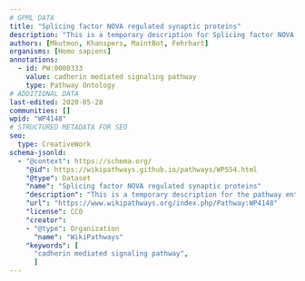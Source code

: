 ```yaml
---
# GPML DATA
title: "Splicing factor NOVA regulated synaptic proteins"
description: "This is a temporary description for Splicing factor NOVA regulated synaptic proteins"
authors: [Mkutmon, Khanspers, MaintBot, Fehrhart]
organisms: [Homo sapiens]
annotations:
  - id: PW:0000333
    value: cadherin mediated signaling pathway
    type: Pathway Ontology
# ADDITIONAL DATA
last-edited: 2020-05-28
communities: []
wpid: "WP4148"
# STRUCTURED METADATA FOR SEO
seo:
  type: CreativeWork
schema-jsonld:
  - "@context": https://schema.org/
    "@id": https://wikipathways.github.io/pathways/WP554.html
    "@type": Dataset
    "name": "Splicing factor NOVA regulated synaptic proteins"
    "description": "This is a temporary description for the pathway entitled: Splicing factor NOVA regulated synaptic proteins"
    "url": "https://www.wikipathways.org/index.php/Pathway:WP4148"
    "license": CC0
    "creator":
    - "@type": Organization
      "name": "WikiPathways"
    "keywords": [
      "cadherin mediated signaling pathway",
      ]
---
```

